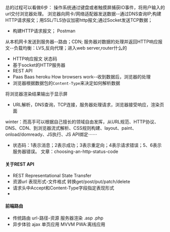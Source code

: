 总的过程可以看做6步：
操作系统通过键盘或者触摸屏捕获IO事件，将用户输入的url交付浏览器处理。
浏览器向网卡/网络适配器发送数据--通过DNS查询IP;构建HTTP请求报文；用SSL/TLS协议加密http报文;通过Socket发送TCP数据；
+ 构建HTTP请求报文；  Postman

从本机网卡发送到服务器--路由；CDN;
服务器对数据的处理并返回HTTP响应报文--负载均衡：LVS,反向代理；进入web server,router什么的
+ HTTP响应报文 状态码  
+ 基于socket的HTTP服务器
+ REST API
+ Paas Baas heroku
How browsers work--收到数据后，浏览器的处理
+ 浏览器根据数据包的`Content-Type`来决定如何解析数据


将浏览器渲染结果输出于显示屏

+ URL解析，DNS查询，TCP连接，服务器处理请求，浏览器接受响应，渲染页面

winter：而高手可以根据自己擅长的领域自由发挥，从URL规范、HTTP协议、DNS、CDN、到浏览器流式解析、CSS规则构建、layout、paint、onload/domready、JS执行、JS API绑定⋯⋯

+ 状态码：1表示消息；2表示成功；3表示重定向；4表示请求错误；5、6表示服务器错误。  文章：choosing-an-http-status-code


#### 关于REST API
+ REST Representational State Transfer
+ 资源url  表现形式-文件格式  转换get/post/put/patch/delete
+ 请求头中Accept和Content-Type字段指定表现形式
+

#### 前端路由
+ 传统路由 url-路径-资源  服务器渲染 .asp .php
+ 异步体验 ajax 单页应用 MVVM  PWA:离线应用
